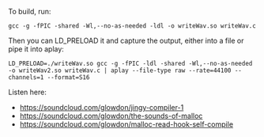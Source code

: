 To build, run:

    gcc -g -fPIC -shared -Wl,--no-as-needed -ldl -o writeWav.so writeWav.c

Then you can LD_PRELOAD it and capture the output, either into a file or pipe it into aplay:

    LD_PRELOAD=./writeWav.so gcc -g -fPIC -ldl -shared -Wl,--no-as-needed -o writeWav2.so writeWav.c | aplay --file-type raw --rate=44100 --channels=1 --format=S16

Listen here:

* https://soundcloud.com/glowdon/jingy-compiler-1
* https://soundcloud.com/glowdon/the-sounds-of-malloc
* https://soundcloud.com/glowdon/malloc-read-hook-self-compile
